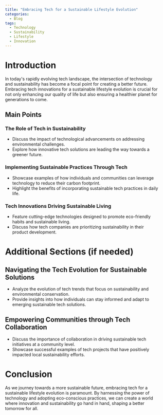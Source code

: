 ```yaml
---
title: "Embracing Tech for a Sustainable Lifestyle Evolution"
categories:
  - Blog
tags:
  - Technology
  - Sustainability
  - Lifestyle
  - Innovation
---
```


# Introduction
In today's rapidly evolving tech landscape, the intersection of technology and sustainability has become a focal point for creating a better future. Embracing tech innovations for a sustainable lifestyle evolution is crucial for not only enhancing our quality of life but also ensuring a healthier planet for generations to come.

## Main Points
### The Role of Tech in Sustainability
- Discuss the impact of technological advancements on addressing environmental challenges.
- Explore how innovative tech solutions are leading the way towards a greener future.

### Implementing Sustainable Practices Through Tech
- Showcase examples of how individuals and communities can leverage technology to reduce their carbon footprint.
- Highlight the benefits of incorporating sustainable tech practices in daily life.

### Tech Innovations Driving Sustainable Living
- Feature cutting-edge technologies designed to promote eco-friendly habits and sustainable living.
- Discuss how tech companies are prioritizing sustainability in their product development.

# Additional Sections (if needed)
## Navigating the Tech Evolution for Sustainable Solutions
- Analyze the evolution of tech trends that focus on sustainability and environmental conservation.
- Provide insights into how individuals can stay informed and adapt to emerging sustainable tech solutions.

## Empowering Communities through Tech Collaboration
- Discuss the importance of collaboration in driving sustainable tech initiatives at a community level.
- Showcase successful examples of tech projects that have positively impacted local sustainability efforts.

# Conclusion
As we journey towards a more sustainable future, embracing tech for a sustainable lifestyle evolution is paramount. By harnessing the power of technology and adopting eco-conscious practices, we can create a world where innovation and sustainability go hand in hand, shaping a better tomorrow for all.